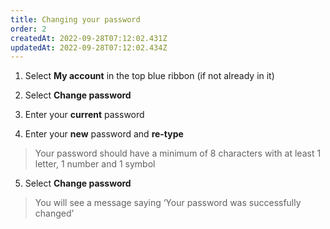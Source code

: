 ```yaml
---
title: Changing your password
order: 2
createdAt: 2022-09-28T07:12:02.431Z
updatedAt: 2022-09-28T07:12:02.434Z
---
```

1. Select **My account** in the top blue ribbon (if not already in it)​
​
2. Select **Change password​**

3. Enter your **current** password​

4. Enter your **new** password and **re-type​**

> Your password should have a minimum of 8 characters with at least 1 letter, 1 number and 1 symbol​​

5. ​Select **Change password​**

> You will see a message saying ‘Your password was successfully changed’​
